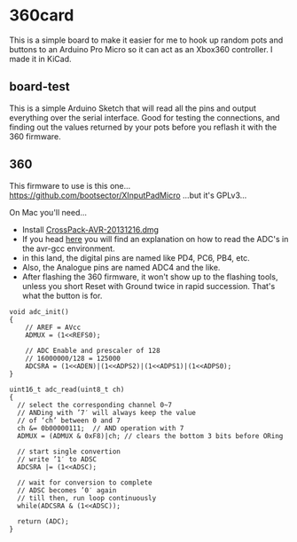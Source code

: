 # 360card

This is a simple board to make it easier for me to hook up random pots and buttons to an Arduino Pro Micro so it can act as an Xbox360 controller. I made it in KiCad.

## board-test
This is a simple Arduino Sketch that will read all the pins and output everything over the serial interface. Good for testing the connections, and finding out the values returned by your pots before you reflash it with the 360 firmware.

## 360
This firmware to use is this one...
https://github.com/bootsector/XInputPadMicro
...but it's GPLv3...

On Mac you'll need...

* Install [CrossPack-AVR-20131216.dmg](https://www.obdev.at/products/crosspack/download.html)
* If you head [here](http://extremeelectronics.co.in/avr-tutorials/using-adc-of-avr-microcontroller/) you will find an explanation on how to read the ADC's in the avr-gcc environment.
* in this land, the digital pins are named like PD4, PC6, PB4, etc.
* Also, the Analogue pins are named ADC4 and the like.
* After flashing the 360 firmware, it won't show up to the flashing tools, unless you short Reset with Ground twice in rapid succession. That's what the button is for.

```
void adc_init()
{
    // AREF = AVcc
    ADMUX = (1<<REFS0);
 
    // ADC Enable and prescaler of 128
    // 16000000/128 = 125000
    ADCSRA = (1<<ADEN)|(1<<ADPS2)|(1<<ADPS1)|(1<<ADPS0);
}

uint16_t adc_read(uint8_t ch)
{
  // select the corresponding channel 0~7
  // ANDing with ’7′ will always keep the value
  // of ‘ch’ between 0 and 7
  ch &= 0b00000111;  // AND operation with 7
  ADMUX = (ADMUX & 0xF8)|ch; // clears the bottom 3 bits before ORing
 
  // start single convertion
  // write ’1′ to ADSC
  ADCSRA |= (1<<ADSC);
 
  // wait for conversion to complete
  // ADSC becomes ’0′ again
  // till then, run loop continuously
  while(ADCSRA & (1<<ADSC));
 
  return (ADC);
}
```